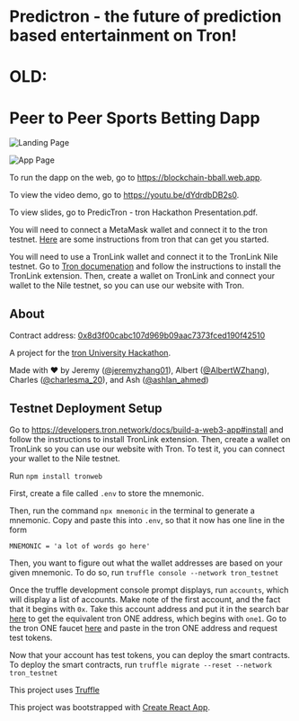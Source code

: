 # Predictron - the future of prediction based entertainment on Tron!

# OLD:
# Peer to Peer Sports Betting Dapp

![Landing Page](https://github.com/jeremyzhang1/peer-sports-betting/blob/main/src/utils/LandingPage.PNG?raw=true)

![App Page](https://github.com/jeremyzhang1/peer-sports-betting/blob/main/src/utils/AppPage.PNG?raw=true)

To run the dapp on the web, go to https://blockchain-bball.web.app.

To view the video demo, go to https://youtu.be/dYdrdbDB2s0.

To view slides, go to PredicTron - tron Hackathon Presentation.pdf.

You will need to connect a MetaMask wallet and connect it to the tron testnet. [Here](https://docs.tron.one/home/network/wallets/browser-extensions-wallets/metamask-wallet) are some instructions from tron that can get you started.

You will need to use a TronLink wallet and connect it to the TronLink Nile testnet. Go to [Tron documenation](https://developers.tron.network/docs/build-a-web3-app#install) and follow the instructions to install the TronLink extension. Then, create a wallet on TronLink and connect your wallet to the Nile testnet, so you can use our website with Tron.

## About
Contract address: [0x8d3f00cabc107d969b09aac7373fced190f42510](https://explorer.pops.one/address/0x8d3f00cabc107d969b09aac7373fced190f42510)

A project for the [tron University Hackathon](https://taikai.network/en/tronprotocol/hackathons/hackthefuture/overview).

Made with ❤ by Jeremy ([@jeremyzhang01](https://twitter.com/jeremyzhang01)), Albert ([@AlbertWZhang](https://twitter.com/AlbertWZhang)), Charles ([@charlesma_20](https://twitter.com/charlesma_20)), and Ash ([@ashlan_ahmed](https://twitter.com/ashlan_ahmed))

## Testnet Deployment Setup
Go to https://developers.tron.network/docs/build-a-web3-app#install and follow the instructions to install TronLink extension. Then, create a wallet on TronLink so you can use our website with Tron. To test it, you can connect your wallet to the Nile testnet.

 Run `npm install tronweb` 


First, create a file called `.env` to store the mnemonic.

Then, run the command `npx mnemonic` in the terminal to generate a mnemonic. Copy and paste this into `.env`, so that it now has one line in the form
```
MNEMONIC = 'a lot of words go here'
```
Then, you want to figure out what the wallet addresses are based on your given mnemonic. To do so, run `truffle console --network tron_testnet`

Once the truffle development console prompt displays, run `accounts`, which will display a list of accounts. Make note of the first account, and the fact that it begins with `0x`. Take this account address and put it in the search bar [here](https://explorer.pops.one/) to get the equivalent tron ONE address, which begins with `one1`. Go to the tron ONE faucet [here](https://faucet.pops.one/) and paste in the tron ONE address and request test tokens.

Now that your account has test tokens, you can deploy the smart contracts. To deploy the smart contracts, run `truffle migrate --reset --network tron_testnet`

This project uses [Truffle](https://trufflesuite.com/truffle/)

This project was bootstrapped with [Create React App](https://github.com/facebook/create-react-app).

